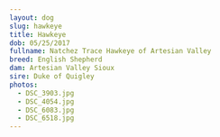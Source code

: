 ```yaml
---
layout: dog
slug: hawkeye
title: Hawkeye
dob: 05/25/2017
fullname: Natchez Trace Hawkeye of Artesian Valley
breed: English Shepherd
dam: Artesian Valley Sioux
sire: Duke of Quigley
photos:
  - DSC_3903.jpg
  - DSC_4054.jpg
  - DSC_6083.jpg
  - DSC_6518.jpg
---
```

<p></p>
